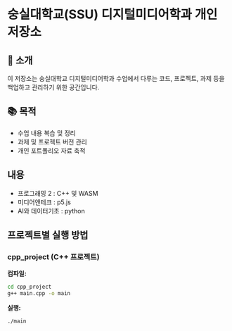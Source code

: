 # 숭실대학교(SSU) 디지털미디어학과 개인 저장소

## 📝 소개
이 저장소는 숭실대학교 디지털미디어학과 수업에서 다루는 코드, 프로젝트, 과제 등을 백업하고 관리하기 위한 공간입니다.

## 📚 목적
- 수업 내용 복습 및 정리
- 과제 및 프로젝트 버전 관리
- 개인 포트폴리오 자료 축적

## 내용
- 프로그래밍 2 : C++ 및 WASM
- 미디어앤테크 : p5.js
- AI와 데이터기초 : python

## 프로젝트별 실행 방법

### cpp_project (C++ 프로젝트)
**컴파일:**
```bash
cd cpp_project
g++ main.cpp -o main
```

**실행:**
```bash
./main
```
